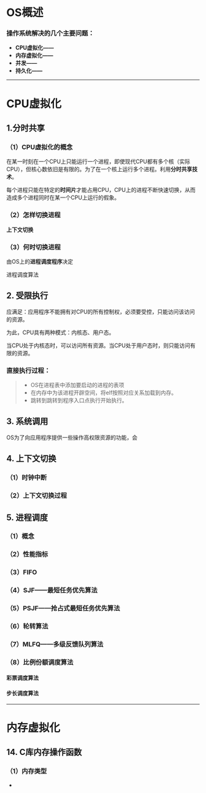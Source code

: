 # OS概述

### 操作系统解决的几个主要问题：

* **CPU虚拟化——**
* **内存虚拟化——**
* **并发——**
* **持久化——**

---

# CPU虚拟化

## 1.分时共享

### （1）CPU虚拟化的概念

在某一时刻在一个CPU上只能运行一个进程，即使现代CPU都有多个核（实际CPU），但核心数依旧是有限的。为了在一个核上运行多个进程。利用**分时共享技术**。

每个进程只能在特定的**时间片**才能占用CPU，CPU上的进程不断快速切换，从而造成多个进程同时在某一个CPU上运行的假象。

### （2）怎样切换进程

**上下文切换**

### （3）何时切换进程

由OS上的**进程调度程序**决定

进程调度算法



## 2. 受限执行

应满足：应用程序不能拥有对CPU的所有控制权，必须要受控，只能访问该访问的资源。

为此，CPU具有两种模式：内核态、用户态。

当CPU处于内核态时，可以访问所有资源。当CPU处于用户态时，则只能访问有限的资源。

### 直接执行过程：

> * OS在进程表中添加要启动的进程的表项
> * 在内存中为该进程开辟空间，将elf按照对应关系加载到内存。
> * 跳转到跳转到程序入口点执行开始执行。



## 3. 系统调用

OS为了向应用程序提供一些操作高权限资源的功能，会



## 4. 上下文切换

### （1）时钟中断



### （2）上下文切换过程



## 5. 进程调度

### （1）概念



### （2）性能指标



### （3）FIFO



### （4）SJF——最短任务优先算法



### （5）PSJF——抢占式最短任务优先算法



### （6）轮转算法



### （7）MLFQ——多级反馈队列算法



### （8）比例份额调度算法

#### 彩票调度算法





#### 步长调度算法









---

# 内存虚拟化

## 14. C库内存操作函数

### （1）内存类型

* 



















